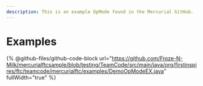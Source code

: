 ```yaml
---
description: This is an example OpMode found in the Mercurial GitHub.
---
```


# Examples

{% @github-files/github-code-block url="https://github.com/Froze-N-Milk/mercurialftcsample/blob/testing/TeamCode/src/main/java/org/firstinspires/ftc/teamcode/mercurialftc/examples/DemoOpModeEX.java" fullWidth="true" %}
